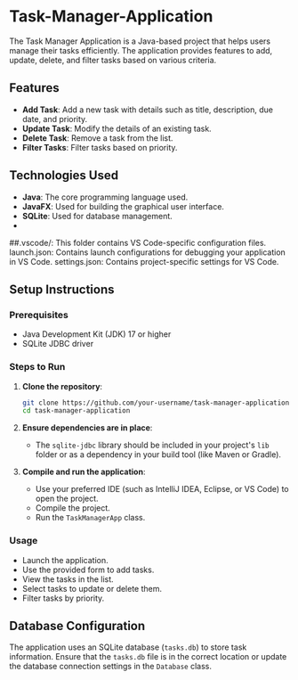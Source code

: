 # Task-Manager-Application
The Task Manager Application is a Java-based project that helps users manage their tasks efficiently. The application provides features to add, update, delete, and filter tasks based on various criteria.
## Features
- **Add Task**: Add a new task with details such as title, description, due date, and priority.
- **Update Task**: Modify the details of an existing task.
- **Delete Task**: Remove a task from the list.
- **Filter Tasks**: Filter tasks based on priority.

## Technologies Used
- **Java**: The core programming language used.
- **JavaFX**: Used for building the graphical user interface.
- **SQLite**: Used for database management.
- 
##.vscode/: This folder contains VS Code-specific configuration files.
launch.json: Contains launch configurations for debugging your application in VS Code.
settings.json: Contains project-specific settings for VS Code.

## Setup Instructions
### Prerequisites
- Java Development Kit (JDK) 17 or higher
- SQLite JDBC driver

### Steps to Run
1. **Clone the repository**:
    ```sh
    git clone https://github.com/your-username/task-manager-application.git
    cd task-manager-application
    ```
2. **Ensure dependencies are in place**:
    - The `sqlite-jdbc` library should be included in your project's `lib` folder or as a dependency in your build tool (like Maven or Gradle).

3. **Compile and run the application**:
    - Use your preferred IDE (such as IntelliJ IDEA, Eclipse, or VS Code) to open the project.
    - Compile the project.
    - Run the `TaskManagerApp` class.

### Usage
- Launch the application.
- Use the provided form to add tasks.
- View the tasks in the list.
- Select tasks to update or delete them.
- Filter tasks by priority.

## Database Configuration
The application uses an SQLite database (`tasks.db`) to store task information. Ensure that the `tasks.db` file is in the correct location or update the database connection settings in the `Database` class.
